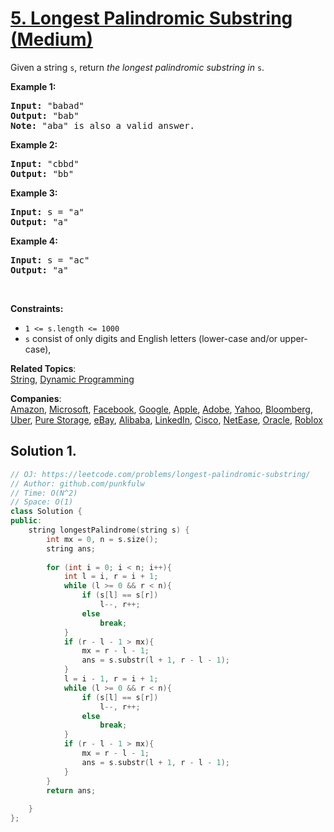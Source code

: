 # [5. Longest Palindromic Substring (Medium)](https://leetcode.com/problems/longest-palindromic-substring/)

<p>Given a string <code>s</code>, return <em>the longest palindromic substring in</em> <code>s</code>.</p>

<p><strong>Example 1:</strong></p>

<pre><strong>Input:</strong> "babad"
<strong>Output:</strong> "bab"
<strong>Note:</strong> "aba" is also a valid answer.
</pre>

<p><strong>Example 2:</strong></p>

<pre><strong>Input:</strong> "cbbd"
<strong>Output:</strong> "bb"
</pre>

<p><strong>Example 3:</strong></p>

<pre><strong>Input:</strong> s = "a"
<strong>Output:</strong> "a"
</pre>


<p><strong>Example 4:</strong></p>

<pre><strong>Input:</strong> s = "ac"
<strong>Output:</strong> "a"
</pre>


<p>&nbsp;</p>
<p><strong>Constraints:</strong></p>

<ul>
  <li><code>1 &lt;= s.length &lt;= 1000</code></li>
  <li><code>s</code> consist of only digits and English letters (lower-case and/or upper-case),</li>
</ul>

**Related Topics**:  
[String](https://leetcode.com/tag/string/), [Dynamic Programming](https://leetcode.com/tag/dynamic-programming/)

**Companies**:  
[Amazon](https://leetcode.com/company/amazon), [Microsoft](https://leetcode.com/company/microsoft), [Facebook](https://leetcode.com/company/facebook), [Google](https://leetcode.com/company/google), [Apple](https://leetcode.com/company/apple), [Adobe](https://leetcode.com/company/adobe), [Yahoo](https://leetcode.com/company/yahoo), [Bloomberg](https://leetcode.com/company/bloomberg), [Uber](https://leetcode.com/company/uber), [Pure Storage](https://leetcode.com/company/pure-storage), [eBay](https://leetcode.com/company/ebay), [Alibaba](https://leetcode.com/company/alibaba), [LinkedIn](https://leetcode.com/company/linkedin), [Cisco](https://leetcode.com/company/cisco), [NetEase](https://leetcode.com/company/netease), [Oracle](https://leetcode.com/company/oracle), [Roblox](https://leetcode.com/company/roblox)



## Solution 1. 

```cpp
// OJ: https://leetcode.com/problems/longest-palindromic-substring/
// Author: github.com/punkfulw
// Time: O(N^2)
// Space: O(1)
class Solution {
public:
    string longestPalindrome(string s) {
        int mx = 0, n = s.size();
        string ans;
        
        for (int i = 0; i < n; i++){
            int l = i, r = i + 1;
            while (l >= 0 && r < n){
                if (s[l] == s[r])
                    l--, r++;
                else
                    break;
            }
            if (r - l - 1 > mx){
                mx = r - l - 1;
                ans = s.substr(l + 1, r - l - 1);
            }
            l = i - 1, r = i + 1;
            while (l >= 0 && r < n){
                if (s[l] == s[r])
                    l--, r++;
                else
                    break;
            }
            if (r - l - 1 > mx){
                mx = r - l - 1;
                ans = s.substr(l + 1, r - l - 1);
            }
        }
        return ans;
        
    }
};
```
